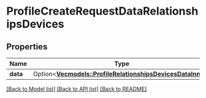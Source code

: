 # ProfileCreateRequestDataRelationshipsDevices

## Properties

Name | Type | Description | Notes
------------ | ------------- | ------------- | -------------
**data** | Option<[**Vec<models::ProfileRelationshipsDevicesDataInner>**](Profile_relationships_devices_data_inner.md)> |  | [optional]

[[Back to Model list]](../README.md#documentation-for-models) [[Back to API list]](../README.md#documentation-for-api-endpoints) [[Back to README]](../README.md)


